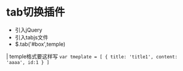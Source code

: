 # tab切换插件

-	引入jQuery
-	引入tabjs文件
-	$.tab('#box',temple)

| temple格式要这样写
`var tmeplate = [
  {
    title: 'title1',
    content: 'aaaa',
    id:1
  }
]`